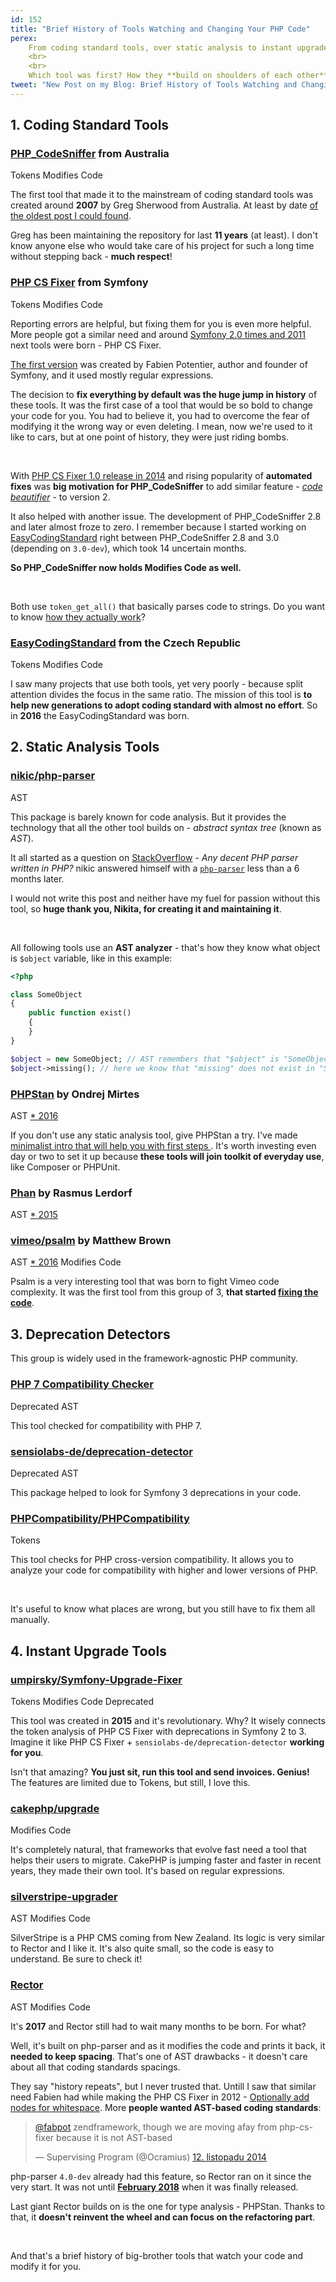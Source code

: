 ```yaml
---
id: 152
title: "Brief History of Tools Watching and Changing Your PHP Code"
perex:
    From coding standard tools, over static analysis to instant upgrade tools. This post is going to be a geeky history trip.
    <br>
    <br>
    Which tool was first? How they **build on shoulders of each other**?
tweet: "New Post on my Blog: Brief History of Tools Watching and Changing PHP Code #phpcsfixer #phpcodesniffer @phpstan #psalm #phan @sensiolabsde #symfony #rector @cakephp"
---
```


## 1. Coding Standard Tools

### [PHP_CodeSniffer](https://github.com/squizlabs/PHP_CodeSniffer) from Australia

<span class="badge badge-light">Tokens</span>
<span class="badge badge-success">Modifies Code</span>

The first tool that made it to the mainstream of coding standard tools was created around **2007** by Greg Sherwood from Australia. At least by date [of the oldest post I could found](http://gregsherwood.blogspot.com/2006/12/if-not-test-first-then-test-really-soon.html).

Greg has been maintaining the repository for last **11 years** (at least). I don't know anyone else who would take care of his project for such a long time without stepping back - **much respect**!

### [PHP CS Fixer](https://github.com/FriendsOfPHP/PHP-CS-Fixer) from Symfony

<span class="badge badge-light">Tokens</span>
<span class="badge badge-success">Modifies Code</span>

Reporting errors are helpful, but fixing them for you is even more helpful. More people got a similar need and around [Symfony 2.0 times and 2011](https://gist.github.com/fabpot/3f25555dce956accd4dd) next tools were born - PHP CS Fixer.

[The first version](https://gist.github.com/fabpot/3f25555dce956accd4dd) was created by Fabien Potentier, author and founder of Symfony, and it used mostly regular expressions.

The decision to **fix everything by default was the huge jump in history** of these tools. It was the first case of a tool that would be so bold to change your code for you. You had to believe it, you had to overcome the fear of modifying it the wrong way or even deleting. I mean, now we're used to it like to cars, but at one point of history, they were just riding bombs.

<br>

With [PHP CS Fixer 1.0 release in 2014](http://fabien.potencier.org/php-cs-fixer-finally-reaches-version-1-0.html) and rising popularity of **automated fixes** was **big motivation for PHP_CodeSniffer** to add similar feature - [*code beautifier*](https://github.com/squizlabs/PHP_CodeSniffer/wiki/Fixing-Errors-Automatically) - to version 2.

It also helped with another issue. The development of PHP_CodeSniffer 2.8 and later almost froze to zero. I remember because I started working on [EasyCodingStandard](https://github.com/symplify/easy-coding-standard) right between
PHP_CodeSniffer 2.8 and 3.0 (depending on `3.0-dev`), which took 14 uncertain months.

**So PHP_CodeSniffer now holds <span class="badge badge-success">Modifies Code</span> as well.**

<br>

Both use `token_get_all()` that basically parses code to strings. Do you want to know [how they actually work](/blog/2017/07/31/how-php-coding-standard-tools-actually-work)?

### [EasyCodingStandard](https://github.com/symplify/easy-coding-standard) from the Czech Republic

<span class="badge badge-light">Tokens</span>
<span class="badge badge-success">Modifies Code</span>

I saw many projects that use both tools, yet very poorly - because split attention divides the focus in the same ratio. The mission of this tool is **to help new generations to adopt coding standard with almost no effort**. So in **2016** the EasyCodingStandard was born.

## 2. Static Analysis Tools

### [nikic/php-parser](https://github.com/nikic/PHP-Parser)

<span class="badge badge-danger">AST</span>

This package is barely known for code analysis. But it provides the technology that all the other tool builds on - *abstract syntax tree* (known as *AST*).

It all started as a question on [StackOverflow](https://stackoverflow.com/questions/5586358/any-decent-php-parser-written-in-php) - *Any decent PHP parser written in PHP?* nikic answered himself with a [`php-parser`](https://github.com/nikic/PHP-Parser) less than a 6 months later.

I would not write this post and neither have my fuel for passion without this tool, so **huge thank you, Nikita, for creating it and maintaining it**.

<br>

All following tools use an **AST analyzer** - that's how they know what object is `$object` variable, like in this example:

```php
<?php

class SomeObject
{
    public function exist()
    {
    }
}

$object = new SomeObject; // AST remembers that "$object" is "SomeObject" type
$object->missing(); // here we know that "missing" does not exist in "SomeObject"
```

### [PHPStan](https://github.com/phpstan/phpstan) by Ondrej Mirtes

<span class="badge badge-danger">AST</span>
<span class="badge badge-info">
    <a href="https://github.com/phpstan/phpstan/releases/tag/0.1">* 2016</a>
</span>

If you don't use any static analysis tool, give PHPStan a try. I've made [minimalist intro that will help you with first steps ](/blog/2017/01/28/why-I-switched-scrutinizer-for-phpstan-and-you-should-too). It's worth investing even day or two to set it up because **these tools will join toolkit of everyday use**, like Composer or PHPUnit.

### [Phan](https://github.com/phan/phan) by Rasmus Lerdorf

<span class="badge badge-danger">AST</span>
<span class="badge badge-info">
    <a href="https://github.com/phan/phan/releases/tag/0.1">* 2015</a>
</span>

### [vimeo/psalm](https://github.com/vimeo/psalm) by Matthew Brown

<span class="badge badge-danger">AST</span>
<span class="badge badge-info">
    <a href="https://github.com/vimeo/psalm/releases/tag/0.1">* 2016</a>
</span>
<span class="badge badge-success">Modifies Code</span>

Psalm is a very interesting tool that was born to fight Vimeo code complexity. It was the first tool from this group of 3, **that started [fixing the code](https://psalm.dev/docs/fixing_code)**.

## 3. Deprecation Detectors

This group is widely used in the framework-agnostic PHP community.

### [PHP 7 Compatibility Checker](https://github.com/sstalle/php7cc)

<span class="badge badge-secondary">Deprecated</span>
<span class="badge badge-danger">AST</span>

This tool checked for compatibility with PHP 7.

### [sensiolabs-de/deprecation-detector](https://github.com/sensiolabs-de/deprecation-detector)

<span class="badge badge-secondary">Deprecated</span>
<span class="badge badge-danger">AST</span>

This package helped to look for Symfony 3 deprecations in your code.

### [PHPCompatibility/PHPCompatibility](https://github.com/PHPCompatibility/PHPCompatibility)

<span class="badge badge-light">Tokens</span>

This tool checks for PHP cross-version compatibility. It allows you to analyze your code for compatibility with higher and lower versions of PHP.

<br>

It's useful to know what places are wrong, but you still have to fix them all manually.

## 4. Instant Upgrade Tools

### [umpirsky/Symfony-Upgrade-Fixer](https://github.com/umpirsky/Symfony-Upgrade-Fixer)

<span class="badge badge-light">Tokens</span>
<span class="badge badge-success">Modifies Code</span>
<span class="badge badge-secondary">Deprecated</span>

This tool was created in **2015** and it's revolutionary. Why? It wisely connects the token analysis of PHP CS Fixer with deprecations in Symfony 2 to 3. Imagine it like PHP CS Fixer + `sensiolabs-de/deprecation-detector` **working for you**.

Isn't that amazing? **You just sit, run this tool and send invoices. Genius!** The features are limited due to Tokens, but still, I love this.

### [cakephp/upgrade](https://github.com/cakephp/upgrade)

<span class="badge badge-success">Modifies Code</span>

It's completely natural, that frameworks that evolve fast need a tool that helps their users to migrate.
CakePHP is jumping faster and faster in recent years, they made their own tool. It's based on regular expressions.

### [silverstripe-upgrader](https://github.com/silverstripe/silverstripe-upgrader)

<span class="badge badge-danger">AST</span>
<span class="badge badge-success">Modifies Code</span>

SilverStripe is a PHP CMS coming from New Zealand. Its logic is very similar to Rector and I like it. It's also quite small, so the code is easy to understand. Be sure to check it!

### [Rector](github.com/rectorphp/rector)

<span class="badge badge-danger">AST</span>
<span class="badge badge-success">Modifies Code</span>

It's **2017** and Rector still had to wait many months to be born. For what?

Well, it's built on php-parser and as it modifies the code and prints it back, it **needed to keep spacing**. That's one of AST drawbacks - it doesn't care about all that coding standards spacings.

They say "history repeats", but I never trusted that. Untill I saw that similar need Fabien had while making the PHP CS Fixer in 2012 - [Optionally add nodes for whitespace](https://github.com/nikic/PHP-Parser/issues/41). More **people wanted AST-based coding standards**:

<blockquote class="twitter-tweet" data-lang="cs"><p lang="en" dir="ltr"><a href="https://twitter.com/fabpot?ref_src=twsrc%5Etfw">@fabpot</a> zendframework, though we are moving afay from php-cs-fixer because it is not AST-based</p>&mdash; Supervising Program (@Ocramius) <a href="https://twitter.com/Ocramius/status/532622405290971136?ref_src=twsrc%5Etfw">12. listopadu 2014</a></blockquote>
<script async src="https://platform.twitter.com/widgets.js" charset="utf-8"></script>

php-parser `4.0-dev` already had this feature, so Rector ran on it since the very start. It was not until [**February 2018**](https://github.com/nikic/PHP-Parser/releases/tag/v4.0.0) when it was finally released.

Last giant Rector builds on is the one for type analysis - PHPStan. Thanks to that, it **doesn't reinvent the wheel and can focus on the refactoring part**.

<br>

And that's a brief history of big-brother tools that watch your code and modify it for you.
